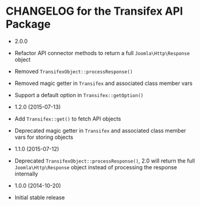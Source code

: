 CHANGELOG for the Transifex API Package
===============

* 2.0.0

 * Refactor API connector methods to return a full `Joomla\Http\Response` object
 * Removed `TransifexObject::processResponse()`
 * Removed magic getter in `Transifex` and associated class member vars
 * Support a default option in `Transifex::getOption()`

* 1.2.0 (2015-07-13)

 * Add `Transifex::get()` to fetch API objects
 * Deprecated magic getter in `Transifex` and associated class member vars for storing objects

* 1.1.0 (2015-07-12)

 * Deprecated `TransifexObject::processResponse()`, 2.0 will return the full `Joomla\Http\Response` object instead of processing the response internally

* 1.0.0 (2014-10-20)

 * Initial stable release
